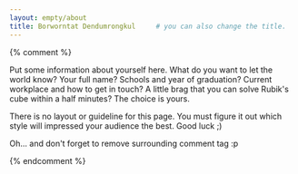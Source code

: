 ```yaml
---
layout: empty/about
title: Borworntat Dendumrongkul     # you can also change the title.
---
```


{% comment %}

Put some information about yourself here. What do you want to let the world know? Your full name? Schools and year of graduation? Current workplace and how to get in touch? A little brag that you can solve Rubik's cube within a half minutes? The choice is yours.

There is no layout or guideline for this page. You must figure it out which style will impressed your audience the best. Good luck ;)

Oh... and don't forget to remove surrounding comment tag :p


{% endcomment %}
